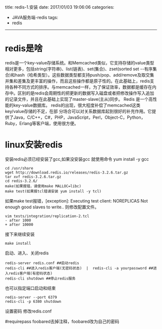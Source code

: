 title: redis-1.安装
date: 2017/01/03 19:06:06
categories:
- JAVA服务端-redis
tags:
- redis
---

# redis是啥
redis是一个key-value存储系统。和Memcached类似，它支持存储的value类型相对更多，包括string(字符串)、list(链表)、set(集合)、zset(sorted set --有序集合)和hash（哈希类型）。这些数据类型都支持push/pop、add/remove及取交集并集和差集及更丰富的操作，而且这些操作都是原子性的。在此基础上，redis支持各种不同方式的排序。与memcached一样，为了保证效率，数据都是缓存在内存中。区别的是redis会周期性的把更新的数据写入磁盘或者把修改操作写入追加的记录文件，并且在此基础上实现了master-slave(主从)同步。
Redis 是一个高性能的key-value数据库。 redis的出现，很大程度补偿了memcached这类key/value存储的不足，在部 分场合可以对关系数据库起到很好的补充作用。它提供了Java，C/C++，C#，PHP，JavaScript，Perl，Object-C，Python，Ruby，Erlang等客户端，使用很方便。

# linux安装redis
安装redis必须已经安装了gcc,如果没安装gcc 就使用命令 yum install -y gcc

```
cd /usr/share
wget http://download.redis.io/releases/redis-3.2.6.tar.gz
tar xvf redis-3.2.6.tar.gz
cd redis-3.2.6/
make(如果报错，请使用make MALLOC=libc)
make test(如果报tcl错请安装 yum install -y tcl)
```
如果make test报错，[exception]: Executing test client: NOREPLICAS Not enough good slaves to write..
则修改配置文件。

```
vim tests/integration/replication-2.tcl
- after 1000
+ after 10000
```
接下来继续安装

```
make install
```
启动、进入、关闭redis

```
redis-server redis.conf ##启动redis
redis-cli ##进入redis客户端(无密码状态)  |  redis-cli -a yourpassword ##进入redis客户端(有密码状态)
redis-cli shutdown ##停止redis服务
```
也可以指定端口启动和结束

```
redis-server --port 6379
redis-cli -p 6380 shutdown
```
设置密码
修改redis.conf

#requirepass foobared去掉注释，foobared改为自己的密码







